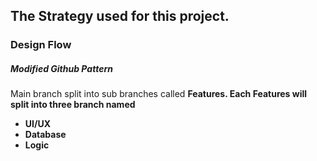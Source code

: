 ## The Strategy used for this project.

### Design Flow
##### Modified Github Pattern
Main branch split into sub branches called <b>Features<b>. Each Features will split into three branch named 
- <b> UI/UX <b>
- <b> Database <b>
- <b> Logic <b>
